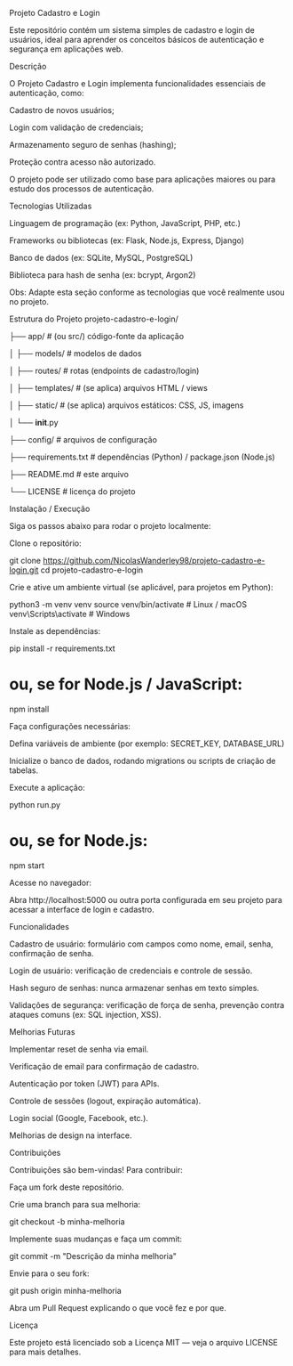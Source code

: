 Projeto Cadastro e Login

Este repositório contém um sistema simples de cadastro e login de usuários, ideal para aprender os conceitos básicos de autenticação e segurança em aplicações web.

Descrição

O Projeto Cadastro e Login implementa funcionalidades essenciais de autenticação, como:

Cadastro de novos usuários;

Login com validação de credenciais;

Armazenamento seguro de senhas (hashing);

Proteção contra acesso não autorizado.

O projeto pode ser utilizado como base para aplicações maiores ou para estudo dos processos de autenticação.

Tecnologias Utilizadas

Linguagem de programação (ex: Python, JavaScript, PHP, etc.)

Frameworks ou bibliotecas (ex: Flask, Node.js, Express, Django)

Banco de dados (ex: SQLite, MySQL, PostgreSQL)

Biblioteca para hash de senha (ex: bcrypt, Argon2)

Obs: Adapte esta seção conforme as tecnologias que você realmente usou no projeto.

Estrutura do Projeto
projeto-cadastro-e-login/

├── app/                    # (ou src/) código-fonte da aplicação

│   ├── models/             # modelos de dados

│   ├── routes/             # rotas (endpoints de cadastro/login)

│   ├── templates/          # (se aplica) arquivos HTML / views

│   ├── static/              # (se aplica) arquivos estáticos: CSS, JS, imagens

│   └── __init__.py

├── config/                 # arquivos de configuração

├── requirements.txt        # dependências (Python) / package.json (Node.js)

├── README.md               # este arquivo

└── LICENSE                 # licença do projeto

Instalação / Execução

Siga os passos abaixo para rodar o projeto localmente:

Clone o repositório:

git clone https://github.com/NicolasWanderley98/projeto-cadastro-e-login.git
cd projeto-cadastro-e-login


Crie e ative um ambiente virtual (se aplicável, para projetos em Python):

python3 -m venv venv
source venv/bin/activate     # Linux / macOS
venv\Scripts\activate        # Windows


Instale as dependências:

pip install -r requirements.txt
# ou, se for Node.js / JavaScript:
npm install


Faça configurações necessárias:

Defina variáveis de ambiente (por exemplo: SECRET_KEY, DATABASE_URL)

Inicialize o banco de dados, rodando migrations ou scripts de criação de tabelas.

Execute a aplicação:

python run.py
# ou, se for Node.js:
npm start


Acesse no navegador:

Abra http://localhost:5000 ou outra porta configurada em seu projeto para acessar a interface de login e cadastro.

Funcionalidades

Cadastro de usuário: formulário com campos como nome, email, senha, confirmação de senha.

Login de usuário: verificação de credenciais e controle de sessão.

Hash seguro de senhas: nunca armazenar senhas em texto simples.

Validações de segurança: verificação de força de senha, prevenção contra ataques comuns (ex: SQL injection, XSS).

Melhorias Futuras

Implementar reset de senha via email.

Verificação de email para confirmação de cadastro.

Autenticação por token (JWT) para APIs.

Controle de sessões (logout, expiração automática).

Login social (Google, Facebook, etc.).

Melhorias de design na interface.

Contribuições

Contribuições são bem-vindas! Para contribuir:

Faça um fork deste repositório.

Crie uma branch para sua melhoria:

git checkout -b minha-melhoria


Implemente suas mudanças e faça um commit:

git commit -m "Descrição da minha melhoria"


Envie para o seu fork:

git push origin minha-melhoria


Abra um Pull Request explicando o que você fez e por que.

Licença


Este projeto está licenciado sob a Licença MIT — veja o arquivo LICENSE
 para mais detalhes.
